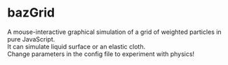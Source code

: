 # bazGrid
A mouse-interactive graphical simulation of a grid of weighted particles in pure JavaScript.  
It can simulate liquid surface or an elastic cloth.  
Change parameters in the config file to experiment with physics!
